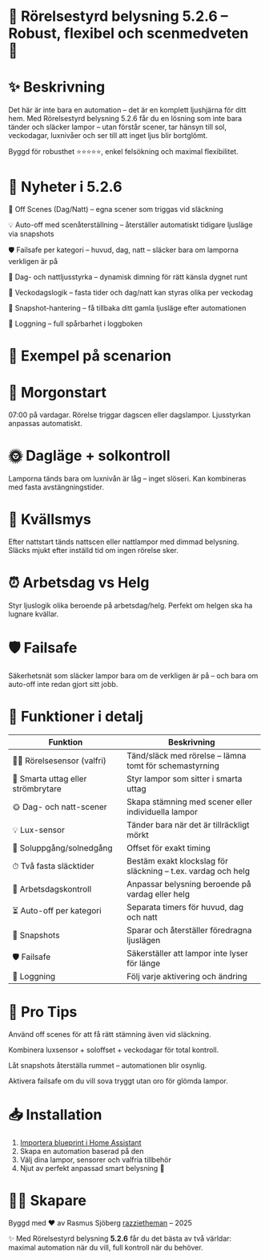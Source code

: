 # 🌟 Rörelsestyrd belysning 5.2.6 – Robust, flexibel och scenmedveten 🌟

# ✨ Beskrivning

Det här är inte bara en automation – det är en komplett ljushjärna för ditt hem.
Med Rörelsestyrd belysning 5.2.6 får du en lösning som inte bara tänder och släcker lampor – utan förstår scener, tar hänsyn till sol, veckodagar, luxnivåer och ser till att inget ljus blir bortglömt.

Byggd för robusthet ⭐⭐⭐⭐⭐, enkel felsökning och maximal flexibilitet.

# 🚀 Nyheter i 5.2.6

🎨 Off Scenes (Dag/Natt) – egna scener som triggas vid släckning

💡 Auto-off med scenåterställning – återställer automatiskt tidigare ljusläge via snapshots

🛡️ Failsafe per kategori – huvud, dag, natt – släcker bara om lamporna verkligen är på

🌙 Dag- och nattljusstyrka – dynamisk dimning för rätt känsla dygnet runt

📅 Veckodagslogik – fasta tider och dag/natt kan styras olika per veckodag

📸 Snapshot-hantering – få tillbaka ditt gamla ljusläge efter automationen

📝 Loggning – full spårbarhet i loggboken

# 🌅 Exempel på scenarion

# 🌄 Morgonstart

07:00 på vardagar. Rörelse triggar dagscen eller dagslampor.
Ljusstyrkan anpassas automatiskt.

# 🌞 Dagläge + solkontroll

Lamporna tänds bara om luxnivån är låg – inget slöseri.
Kan kombineras med fasta avstängningstider.

# 🌙 Kvällsmys

Efter nattstart tänds nattscen eller nattlampor med dimmad belysning.
Släcks mjukt efter inställd tid om ingen rörelse sker.

# ⏰ Arbetsdag vs Helg

Styr ljuslogik olika beroende på arbetsdag/helg.
Perfekt om helgen ska ha lugnare kvällar.

# 🛡️ Failsafe

Säkerhetsnät som släcker lampor bara om de verkligen är på –
och bara om auto-off inte redan gjort sitt jobb.

# 🔧 Funktioner i detalj  

| Funktion | Beskrivning |
|----------|-------------|
| 🚶‍♂️ Rörelsesensor (valfri) | Tänd/släck med rörelse – lämna tomt för schemastyrning |
| 🔘 Smarta uttag eller strömbrytare | Styr lampor som sitter i smarta uttag |
| 🌞 Dag- och natt-scener | Skapa stämning med scener eller individuella lampor |
| 💡 Lux-sensor | Tänder bara när det är tillräckligt mörkt |
| 🌅 Soluppgång/solnedgång | Offset för exakt timing |
| ⏱ Två fasta släcktider | Bestäm exakt klockslag för släckning – t.ex. vardag och helg |
| 📅 Arbetsdagskontroll | Anpassar belysning beroende på vardag eller helg |
| ⏳ Auto-off per kategori | Separata timers för huvud, dag och natt |
| 📸 Snapshots | Sparar och återställer föredragna ljuslägen |
| 🛡️ Failsafe | Säkerställer att lampor inte lyser för länge |
| 📝 Loggning | Följ varje aktivering och ändring |

# 🌈 Pro Tips

Använd off scenes för att få rätt stämning även vid släckning.

Kombinera luxsensor + soloffset + veckodagar för total kontroll.

Låt snapshots återställa rummet – automationen blir osynlig.

Aktivera failsafe om du vill sova tryggt utan oro för glömda lampor.

# 📥 Installation

1. [Importera blueprint i Home Assistant](https://my.home-assistant.io/redirect/blueprint_import/?blueprint_url=https://github.com/razzietheman/Avancerad-blueprint-for-belysning/blob/main/Tand_slack_blueprint.yaml)
2. Skapa en automation baserad på den  
3. Välj dina lampor, sensorer och valfria tillbehör  
4. Njut av perfekt anpassad smart belysning 🎉

# 👨‍💻 Skapare

Byggd med ❤️ av Rasmus Sjöberg [razzietheman](https://github.com/razzietheman/)
 – 2025

✨ Med Rörelsestyrd belysning **5.2.6** får du det bästa av två världar:
maximal automation när du vill, full kontroll när du behöver.